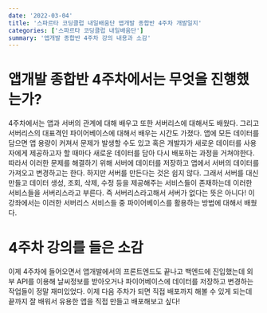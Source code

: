 ```yaml
---
date: '2022-03-04'
title: '스파르타 코딩클럽 내일배움단 앱개발 종합반 4주차 개발일지'
categories: ['스파르타 코딩클럽 내일배움단']
summary: '앱개발 종합반 4주차 강의 내용과 소감'
---
```


# 앱개발 종합반 4주차에서는 무엇을 진행했는가?

4주차에서는 앱과 서버의 관계에 대해 배우고 또한 서버리스에 대해서도 배웠다. 그리고 서버리스의 대표격인 파이어베이스에 대해서 배우는 시간도 가졌다. 앱에 모든 데이터를 담으면 앱 용량이 커져서 문제가 발생할 수도 있고 혹은 개발자가 새로운 데이터를 사용자에게 제공하고자 할 때마다 새로운 데이터를 담아 다시 배포하는 과정을 거쳐야한다. 따라서 이러한 문제를 해결하기 위해 서버에 데이터를 저장하고 앱에서 서버의 데이터를 가져오고 변경하고는 한다. 하지만 서버를 만든다는 것은 쉽지 않다. 그래서 서버를 대신 만들고 데이터 생성, 조회, 삭제, 수정 등을 제공해주는 서비스들이 존재하는데 이러한 서비스들을 서버리스라고 부른다. 즉 서버리스라고해서 서버가 없다는 뜻은 아니다! 이 강좌에서는 이러한 서버리스 서비스들 중 파이어베이스를 활용하는 방법에 대해서 배웠다.

# 4주차 강의를 들은 소감

이제 4주차에 들어오면서 앱개발에서의 프론트엔드도 끝나고 백엔드에 진입했는데 외부 API를 이용해 날씨정보를 받아오거나 파이어베이스에 데이터를 저장하고 변경하는 작업들이 정말 재미있었다. 이제 다음 주차가 되면 직접 배포까지 해볼 수 있게 되는데 끝까지 잘 배워서 유용한 앱을 직접 만들고 배포해보고 싶다!
